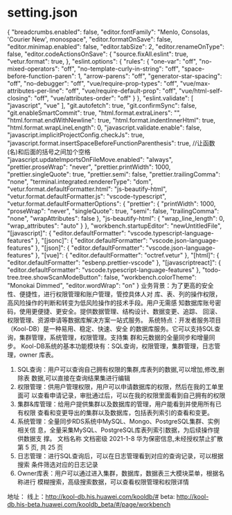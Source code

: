 # setting.json 
{
  "breadcrumbs.enabled": false,
  "editor.fontFamily": "Menlo, Consolas, 'Courier New', monospace",
  "editor.formatOnSave": false,
  "editor.minimap.enabled": false,
  "editor.tabSize": 2,
  "editor.renameOnType": false,
  "editor.codeActionsOnSave": {
    "source.fixAll.eslint": true,
    "vetur.format": true,
  },
  "eslint.options": {
    "rules": {
      "one-var": "off",
      "no-mixed-operators": "off",
      "no-template-curly-in-string": "off",
      "space-before-function-paren": 1,
      "arrow-parens": "off",
      "generator-star-spacing": "off",
      "no-debugger": "off",
      "vue/require-prop-types": "off",
      "vue/max-attributes-per-line": "off",
      "vue/require-default-prop": "off",
      "vue/html-self-closing": "off",
      "vue/attributes-order": "off"
    }
  },
  "eslint.validate": [
    "javascript",
    "vue"
  ],
  "git.autofetch": true,
  "git.confirmSync": false,
  "git.enableSmartCommit": true,
  "html.format.extraLiners": "",
  "html.format.endWithNewline": true,
  "html.format.indentInnerHtml": true,
  "html.format.wrapLineLength": 0,
  "javascript.validate.enable": false,
  "javascript.implicitProjectConfig.checkJs": true,
  "javascript.format.insertSpaceBeforeFunctionParenthesis": true, //让函数(名)和后面的括号之间加个空格
  "javascript.updateImportsOnFileMove.enabled": "always",
  "prettier.proseWrap": "never",
  "prettier.printWidth": 1000,
  "prettier.singleQuote": true,
  "prettier.semi": false,
  "prettier.trailingComma": "none",
  "terminal.integrated.rendererType": "dom",
  "vetur.format.defaultFormatter.html": "js-beautify-html",
  "vetur.format.defaultFormatter.js": "vscode-typescript",
  "vetur.format.defaultFormatterOptions": {
    "prettier": {
      "printWidth": 1000,
      "proseWrap": "never",
      "singleQuote": true,
      "semi": false,
      "trailingComma": "none",
      "wrapAttributes": false
    },
    "js-beautify-html": {
      "wrap_line_length": 0,
      "wrap_attributes": "auto"
    }
  },
  "workbench.startupEditor": "newUntitledFile",
  "[javascript]": {
    "editor.defaultFormatter": "vscode.typescript-language-features"
  },
  "[jsonc]": {
    "editor.defaultFormatter": "vscode.json-language-features"
  },
  "[json]": {
    "editor.defaultFormatter": "vscode.json-language-features"
  },
  "[vue]": {
    "editor.defaultFormatter": "octref.vetur"
  },
  "[html]": {
    "editor.defaultFormatter": "esbenp.prettier-vscode"
  },
  "[javascriptreact]": {
    "editor.defaultFormatter": "vscode.typescript-language-features"
  },
  "todo-tree.tree.showScanModeButton": false,
  "workbench.colorTheme": "Monokai Dimmed",
  "editor.wordWrap": "on"
}
业务背景：为了更高的安全性、便捷性，进行权限管理和账户管理，管控具体人对
库、表、列的操作权限，高风险操作的判断和转变为低风险操作的技术手段。用户无需感
知数据库账号密码，使用更便捷、更安全。提供数据管理、结构设计、数据变更、追踪、
回滚、权限管理、资源申请等数据库解决方案一站式服务。
 系统特点：开发者服务项目（Kool-DB）是一种易用、稳定、快速、安全
的数据库服务。它可以支持SQL查询，集群管理，系统管理，权限管理。支持集
群和元数据的全量同步和增量同步。
Kool-DB系统的基本功能模块有：SQL查询，权限管理，集群管理，日志管理，owner
库表。
1. SQL查询：用户可以查询自己拥有权限的集群,库表列的数据,可以增加,修改,删除表
数据,可以直接在查询结果集进行编辑
2. 权限管理：供用户管理权限，用户可以申请数据库的权限，然后在我的工单里面可
以查看申请记录，审批通过后，可以在我的权限里面看到自己拥有的权限
3. 集群&库管理：给用户提供集群以及数据库的管理，用户能看到并使用所有已有权限
查看和变更导出的集群以及数据库，包括表列索引的查看和变更。
4. 系统管理：全量同步RDS系统中MySQL、Mongo、PostgreSQL集群、实例相关信
息，全量采集MySQL、PostgreSQL库表列索引数据，为后续操作提供数据支
撑。
文档名称 文档密级
2021-1-8 华为保密信息,未经授权禁止扩散 第 5 页, 共 25 页
5. 日志管理：进行SQL查询后，可以在日志管理看到对应的查询记录，可以根据搜索
条件筛选对应的日志记录
6. Owner库表：用户可以通过进入集群，数据库，数据表三大模块菜单，根据名称进行
模糊搜索，高级搜索数据，可以查看权限管理和权限详情

地址：
线上：http://kool-db.his.huawei.com/kooldb/#
beta: http://kool-db.his-beta.huawei.com/kooldb_beta/#/page/workbench
